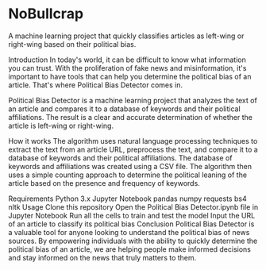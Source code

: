 # NoBullcrap

A machine learning project that quickly classifies articles as left-wing or right-wing based on their political bias.

Introduction
In today's world, it can be difficult to know what information you can trust. With the proliferation of fake news and misinformation, it's important to have tools that can help you determine the political bias of an article. That's where Political Bias Detector comes in.

Political Bias Detector is a machine learning project that analyzes the text of an article and compares it to a database of keywords and their political affiliations. The result is a clear and accurate determination of whether the article is left-wing or right-wing.

How it works
The algorithm uses natural language processing techniques to extract the text from an article URL, preprocess the text, and compare it to a database of keywords and their political affiliations. The database of keywords and affiliations was created using a CSV file. The algorithm then uses a simple counting approach to determine the political leaning of the article based on the presence and frequency of keywords.

Requirements
Python 3.x
Jupyter Notebook
pandas
numpy
requests
bs4
nltk
Usage
Clone this repository
Open the Political Bias Detector.ipynb file in Jupyter Notebook
Run all the cells to train and test the model
Input the URL of an article to classify its political bias
Conclusion
Political Bias Detector is a valuable tool for anyone looking to understand the political bias of news sources. By empowering individuals with the ability to quickly determine the political bias of an article, we are helping people make informed decisions and stay informed on the news that truly matters to them.
